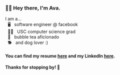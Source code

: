 ### 👋🏼  Hey there, I'm Ava.
I am a...  
&nbsp; 🖥 &nbsp;&nbsp;software engineer @ facebook  
&nbsp; ✌🏼 &nbsp;&nbsp;USC computer science grad  
&nbsp; 🍵 &nbsp;&nbsp;bubble tea aficionado  
&nbsp; 🐕 &nbsp;&nbsp;and dog lover :)

#### You can find my resume [here](https://github.com/AvaDeLaCruz/DeLaCruz_Ava.pdf/blob/master/DeLaCruz_Ava.pdf) and my LinkedIn [here](https://www.linkedin.com/in/ava-delacruz/).

#### Thanks for stopping by! 🥰
